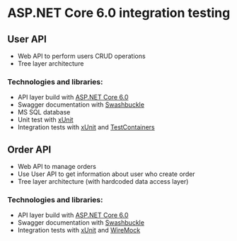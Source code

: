 # ASP.NET Core 6.0 integration testing

## User API

- Web API to perform users CRUD operations
- Tree layer architecture

### Technologies and libraries:

- API layer build with [ASP.NET Core 6.0](https://learn.microsoft.com/en-us/aspnet/core/release-notes/aspnetcore-6.0?view=aspnetcore-6.0)
- Swagger documentation with [Swashbuckle](https://github.com/domaindrivendev/Swashbuckle.AspNetCore)
- MS SQL database
- Unit test with [xUnit](https://github.com/xunit/xunit)
- Integration tests with [xUnit](https://github.com/xunit/xunit) and [TestContainers](https://github.com/testcontainers/testcontainers-dotnet)

## Order API

- Web API to manage orders
- Use User API to get information about user who create order
- Tree layer architecture (with hardcoded data access layer)

### Technologies and libraries:

- API layer build with [ASP.NET Core 6.0](https://learn.microsoft.com/en-us/aspnet/core/release-notes/aspnetcore-6.0?view=aspnetcore-6.0)
- Swagger documentation with [Swashbuckle](https://github.com/domaindrivendev/Swashbuckle.AspNetCore)
- Integration tests with [xUnit](https://github.com/xunit/xunit) and [WireMock](https://github.com/WireMock-Net/WireMock.Net)
